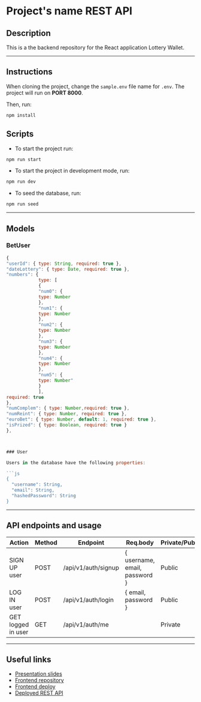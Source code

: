 # Project's name REST API

## Description

This is a the backend repository for the React application Lottery Wallet.

---

## Instructions

When cloning the project, change the <code>sample.env</code> file name for <code>.env</code>. The project will run on **PORT 8000**.

Then, run:

```bash
npm install
```

## Scripts

- To start the project run:

```bash
npm run start
```

- To start the project in development mode, run:

```bash
npm run dev
```

- To seed the database, run:

```bash
npm run seed
```

---

## Models

### BetUser

````js
{
"userId": { type: String, required: true },
"dateLottery": { type: Date, required: true },
"numbers": {
            type: [
            {
            "num0": {
            type: Number
            },
            "num1": {
            type: Number
            },
            "num2": {
            type: Number
            },
            "num3": {
            type: Number
            },
            "num4": {
            type: Number
            },
            "num5": {
            type: Number"
            }
            ],
required: true
},
"numComplem": { type: Number,required: true },
"numReint": { type: Number, required: true },
"euroBet": { type: Number, default: 1, required: true },
"isPrized": { type: Boolean, required: true }
},



### User

Users in the database have the following properties:

```js
{
  "username": String,
  "email": String,
  "hashedPassword": String
}
````

---

## API endpoints and usage

| Action             | Method | Endpoint            | Req.body                      | Private/Public |
| ------------------ | ------ | ------------------- | ----------------------------- | -------------- |
| SIGN UP user       | POST   | /api/v1/auth/signup | { username, email, password } | Public         |
| LOG IN user        | POST   | /api/v1/auth/login  | { email, password }           | Public         |
| GET logged in user | GET    | /api/v1/auth/me     |                               | Private        |

---

## Useful links

- [Presentation slides]()
- [Frontend repository]()
- [Frontend deploy]()
- [Deployed REST API]()
